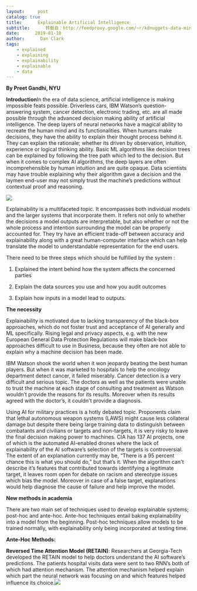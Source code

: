 ```yaml
---
layout:     post
catalog: true
title:      Explainable Artificial Intelligence
subtitle:      转载自：http://feedproxy.google.com/~r/kdnuggets-data-mining-analytics/~3/xBLuZ0skw1c/explainable-ai.html
date:      2019-01-10
author:      Dan Clark
tags:
    - explained
    - explaining
    - explainability
    - explainable
    - data
---
```


**By Preet Gandhi, NYU**

**Introduction**In the era of data science, artificial intelligence is making impossible feats possible. Driverless cars, IBM Watson’s question-answering system, cancer detection, electronic trading, etc. are all made possible through the advanced decision making ability of artificial intelligence. The deep layers of neural networks have a magical ability to recreate the human mind and its functionalities. When humans make decisions, they have the ability to explain their thought process behind it. They can explain the rationale; whether its driven by observation, intuition, experience or logical thinking ability. Basic ML algorithms like decision trees can be explained by following the tree path which led to the decision. But when it comes to complex AI algorithms, the deep layers are often incomprehensible by human intuition and are quite opaque. Data scientists may have trouble explaining why their algorithm gave a decision and the laymen end-user may not simply trust the machine’s predictions without contextual proof and reasoning.

![](http://feedproxy.google.com/images/xai-fig1-venn-500.jpg)


Explainability is a multifaceted topic. It encompasses both individual models and the larger systems that incorporate them. It refers not only to whether the decisions a model outputs are interpretable, but also whether or not the whole process and intention surrounding the model can be properly accounted for. They try have an efficient trade-off between accuracy and explainability along with a great human-computer interface which can help translate the model to understandable representation for the end users.

There need to be three steps which should be fulfilled by the system :

1) Explained the intent behind how the system affects the concerned parties

2) Explain the data sources you use and how you audit outcomes

3) Explain how inputs in a model lead to outputs.

**The necessity**

Explainability is motivated due to lacking transparency of the black-box approaches, which do not foster trust and acceptance of AI generally and ML specifically. Rising legal and privacy aspects, e.g. with the new European General Data Protection Regulations will make black-box approaches difficult to use in Business, because they often are not able to explain why a machine decision has been made.

IBM Watson shook the world when it won jeopardy beating the best human players. But when it was marketed to hospitals to help the oncology department detect cancer, it failed miserably. Cancer detection is a very difficult and serious topic. The doctors as well as the patients were unable to trust the machine at each stage of consulting and treatment as Watson wouldn’t provide the reasons for its results. Moreover when its results agreed with the doctor’s, it couldn't provide a diagnosis.

Using AI for military practices is a hotly debated topic. Proponents claim that lethal autonomous weapon systems (LAWS) might cause less collateral damage but despite there being large training data to distinguish between combatants and civilians or targets and non-targets, it is very risky to leave the final decision making power to machines. CIA has 137 AI projects, one of which is the automated AI-enabled drones where the lack of explainability of the AI software’s selection of the targets is controversial. The extent of an explanation currently may be, “There is a 95 percent chance this is what you should do,” but that’s it. When the algorithm can't describe it’s features that contributed towards identifying a legitimate target, it leaves room open for debate on racism and stereotype issues which bias the model. Moreover in case of a false target, explanations would help diagnose the cause of failure and help improve the model.

**New methods in academia**

There are two main set of techniques used to develop explainable systems; post-hoc and ante-hoc. Ante-hoc techniques entail baking explainability into a model from the beginning. Post-hoc techniques allow models to be trained normally, with explainability only being incorporated at testing time.

**Ante-Hoc Methods:**

**Reversed Time Attention Model (RETAIN)**: Researchers at Georgia-Tech developed the RETAIN model to help doctors understand the AI software’s predictions. The patients hospital visits data were sent to two RNN’s both of which had attention mechanism. The attention mechanism helped explain which part the neural network was focusing on and which features helped influence its choice.![](http://feedproxy.google.com/images/xai-fig2-retain-500.jpg)
